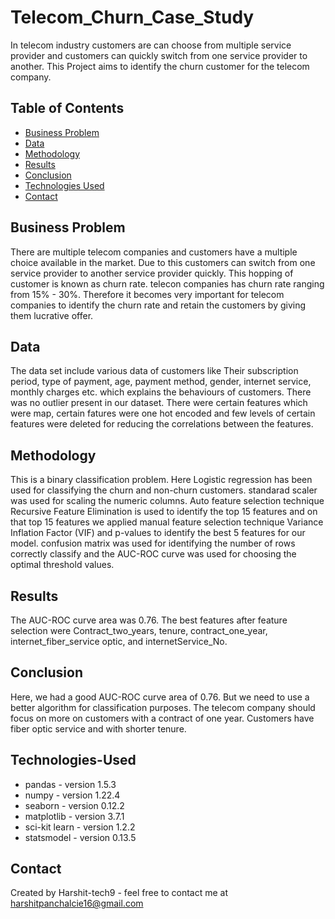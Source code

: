 # Telecom_Churn_Case_Study  

In telecom industry customers are can choose from multiple service provider and customers can quickly switch from one service provider to another. This Project aims to identify the churn customer for the telecom company.

## Table of Contents

- [Business Problem](#business-problem)
- [Data](#data)
- [Methodology](#methodology)
- [Results](#results)
- [Conclusion](#conclusion)
- [Technologies Used](#Technologies-Used)
- [Contact](#Contact)


## Business Problem

There are multiple telecom companies and customers have a multiple choice available in the market. Due to this customers can switch from one service provider to another service provider quickly. This hopping of customer is known as churn rate. telecon companies has churn rate ranging from 15% - 30%. Therefore it becomes very important for telecom companies to identify the churn rate and retain the customers by giving them lucrative offer.  

## Data

The data set include various data of customers like Their subscription period, type of payment, age, payment method, gender, internet service, monthly charges etc. which explains the behaviours of customers. There was no outlier present in our dataset. There were certain features which were map, certain fatures were one hot encoded and few levels of certain features were deleted for reducing the correlations between the features.

## Methodology

This is a binary classification problem. Here Logistic regression has been used for classifying the churn and non-churn customers. standarad scaler was used for scaling the numeric columns. Auto feature selection technique Recursive Feature Elimination is used to identify the top 15 features and on that top 15 features we applied manual feature selection technique Variance Inflation Factor (VIF) and p-values to identify the best 5 features for our model. confusion matrix was used for identifying the number of rows correctly classify and the AUC-ROC curve was used for choosing the optimal threshold values.

## Results

The AUC-ROC curve area was 0.76. The best features after feature selection were Contract_two_years, tenure, contract_one_year, internet_fiber_service optic, and internetService_No. 

## Conclusion

Here, we had a good AUC-ROC curve area of 0.76. But we need to use a better algorithm for classification purposes. The telecom company should focus on more on customers with a contract of one year. Customers have fiber optic service and with shorter tenure.  

## Technologies-Used 

- pandas - version 1.5.3
- numpy - version 1.22.4
- seaborn - version 0.12.2
- matplotlib - version 3.7.1
- sci-kit learn - version 1.2.2
- statsmodel - version 0.13.5

## Contact

Created by Harshit-tech9 - feel free to contact me at harshitpanchalcie16@gmail.com





